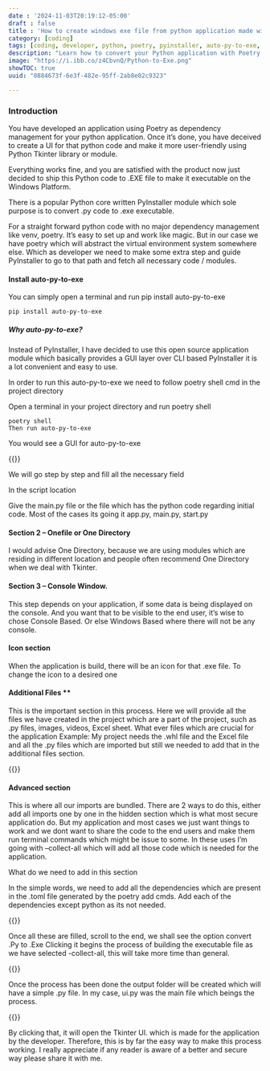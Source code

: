 ```yaml
---
date : '2024-11-03T20:19:12-05:00'
draft : false
title : 'How to create windows exe file from python application made with Poetry, Tkinter using PyInstaler or auto-py-to-exe'
category: [coding]
tags: [coding, developer, python, poetry, pyinstaller, auto-py-to-exe, tkinter]
description: "Learn how to convert your Python application with Poetry dependencies and Tkinter UI into a Windows executable using auto-py-to-exe. This step-by-step guide simplifies the process of packaging your Python project for distribution. Poetry plugin to build and/or bundle executable binaries with PyInstaller."
image: "https://i.ibb.co/z4CbvnQ/Python-to-Exe.png"
showTOC: true
uuid: "0884673f-6e3f-482e-95ff-2ab8e02c9323"

---
```


### Introduction

You have developed an application using Poetry as dependency management for your python application. Once it’s done, you have deceived to create a UI for that python code and make it more user-friendly using Python Tkinter library or module.

Everything works fine, and you are satisfied with the product now just decided to ship this Python code to .EXE file to make it executable on the Windows Platform.

There is a popular Python core written PyInstaller module which sole purpose is to convert .py code to .exe executable.

For a straight forward python code with no major dependency management like venv, poetry. It’s easy to set up and work like magic. But in our case we have poetry which will abstract the virtual environment system somewhere else. Which as developer we need to make some extra step and guide PyInstaller to go to that path and fetch all necessary code / modules. 

#### Install auto-py-to-exe

You can simply open a terminal and run pip install auto-py-to-exe

```shell {title="shell"}
pip install auto-py-to-exe
```

##### Why auto-py-to-exe?

Instead of PyInstaller, I have decided to use this open source application module which basically provides a GUI layer over CLI based PyInstaller it is a lot convenient and easy to use. 

In order to run this auto-py-to-exe we need to follow poetry shell cmd in the project directory 

Open a terminal in your project directory and run poetry shell 

```shell {title="shell"}
poetry shell
Then run auto-py-to-exe
```


You would see a GUI for auto-py-to-exe

{{<image url="https://i.ibb.co/drNsmm4/1.png">}}

We will go step by step and fill all the necessary field

In the script location 

Give the main.py file or the file which has the python code regarding initial code. Most of the cases its going it app.py, main.py, start.py

#### Section 2 – Onefile or One Directory

I would advise One Directory, because we are using modules which are residing in different location and people often recommend One Directory when we deal with Tkinter. 

#### Section 3 – Console Window.

This step depends on your application, if some data is being displayed on the console. And you want that to be visible to the end user, it’s wise to chose Console Based. Or else Windows Based where there will not be any console.

#### Icon section 

When the application is build, there will be an icon for that .exe file. To change the icon to a desired one

#### Additional Files **

This is the important section in this process. Here we will provide all the files we have created in the project which are  a part of the project, such as .py files, images, videos, Excel sheet. What ever files which are crucial for the application
Example: My project needs the .whl file and the Excel file and all the .py files which are imported but still we needed to add that in the additional files section.

{{<image url="https://i.ibb.co/tmvw1bW/2.png">}}

#### Advanced section

This is where all our imports are bundled.
There are 2 ways to do this, either add all imports one by one in the hidden section which is what most secure application do. But my application and most cases we just want things to work and we dont want to share the code to the end users and make them run terminal commands which might be issue to some. In these uses I’m going with –collect-all  which will add all those code which is needed for the application. 

What do we need to add in this section 

In the simple words, we need to add all the dependencies which are present in the .toml file generated by the poetry add cmds. Add each of the dependencies except python as its not needed. 

{{<image url="https://i.ibb.co/P4RyPWW/3.png">}}

Once all these are filled, scroll to the end, we shall see the option convert .Py to .Exe
Clicking it begins the process of building the executable file as we have selected -collect-all, this will take more time than general.

{{<image url="https://i.ibb.co/26nf3nN/4.png">}}

Once the process has been done the output folder will be created which will have a simple .py file. In my case, ui.py was the main file which beings the process.

{{<image url="https://i.ibb.co/Xbd9n9t/5.png">}}

By clicking that, it will open the Tkinter UI. which is made for the application by the developer. Therefore, this is by far the easy way to make this process working. I really appreciate if any reader is aware of a better and secure way please share it with me.